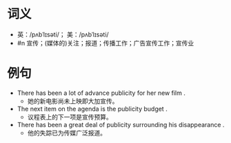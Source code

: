 # 词义
- 英：/pʌbˈlɪsəti/； 美：/pʌbˈlɪsəti/
- #n 宣传；(媒体的)关注；报道；传播工作；广告宣传工作；宣传业
# 例句
- There has been a lot of advance publicity for her new film .
	- 她的新电影尚未上映即大加宣传。
- The next item on the agenda is the publicity budget .
	- 议程表上的下一项是宣传预算。
- There has been a great deal of publicity surrounding his disappearance .
	- 他的失踪已为传媒广泛报道。
